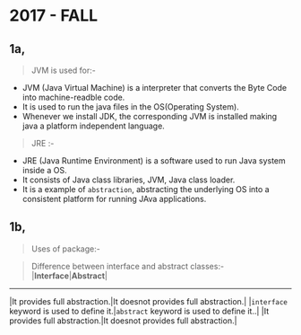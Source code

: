 # 2017 - FALL

## 1a,

>JVM is used for:- 

- JVM (Java Virtual Machine) is a interpreter that converts the Byte Code into machine-readble code.
- It is used to run the java files in the OS(Operating System).
- Whenever we install JDK, the corresponding JVM is installed making java a platform independent language.

>JRE :-

- JRE (Java Runtime Environment) is a software used to run Java system inside a OS.
- It consists of Java class libraries, JVM, Java class loader.
- It is a example of `abstraction`, abstracting the underlying OS into a consistent platform for running JAva applications.

## 1b,

>Uses of package:-

>Difference between interface and abstract classes:-
|**Interface**|**Abstract**|
----------------------------
|It provides full abstraction.|It doesnot provides full abstraction.|
|`interface` keyword is used to define it.|`abstract` keyword is used to define it..|
|It provides full abstraction.|It doesnot provides full abstraction.|